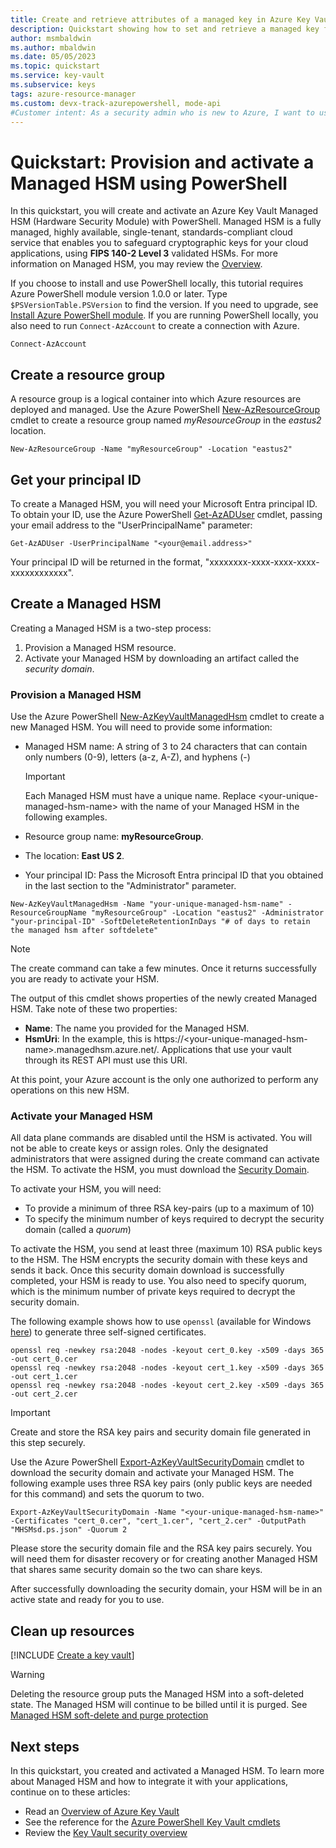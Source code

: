 ```yaml
---
title: Create and retrieve attributes of a managed key in Azure Key Vault – Azure PowerShell
description: Quickstart showing how to set and retrieve a managed key from Azure Key Vault using Azure PowerShell
author: msmbaldwin
ms.author: mbaldwin
ms.date: 05/05/2023
ms.topic: quickstart
ms.service: key-vault
ms.subservice: keys
tags: azure-resource-manager
ms.custom: devx-track-azurepowershell, mode-api
#Customer intent: As a security admin who is new to Azure, I want to use Key Vault to securely store keys and passwords in Azure
---
```

# Quickstart: Provision and activate a Managed HSM using PowerShell

In this quickstart, you will create and activate an Azure Key Vault Managed HSM (Hardware Security Module) with PowerShell. Managed HSM is a fully managed, highly available, single-tenant, standards-compliant cloud service that enables you to safeguard cryptographic keys for your cloud applications, using **FIPS  140-2 Level 3** validated HSMs. For more information on Managed HSM, you may review the [Overview](overview.md). 

If you choose to install and use PowerShell locally, this tutorial requires Azure PowerShell module version 1.0.0 or later. Type `$PSVersionTable.PSVersion` to find the version. If you need to upgrade, see [Install Azure PowerShell module](/powershell/azure/install-azure-powershell). If you are running PowerShell locally, you also need to run `Connect-AzAccount` to create a connection with Azure.

```azurepowershell-interactive
Connect-AzAccount
```

## Create a resource group

A resource group is a logical container into which Azure resources are deployed and managed. Use the Azure PowerShell [New-AzResourceGroup](/powershell/module/az.resources/new-azresourcegroup) cmdlet to create a resource group named *myResourceGroup* in the *eastus2* location. 

```azurepowershell-interactive
New-AzResourceGroup -Name "myResourceGroup" -Location "eastus2"
```

## Get your principal ID

To create a Managed HSM, you will need your Microsoft Entra principal ID.  To obtain your ID, use the Azure PowerShell [Get-AzADUser](/powershell/module/az.resources/get-azaduser) cmdlet, passing your email address to the "UserPrincipalName" parameter:

```azurepowershell-interactive
Get-AzADUser -UserPrincipalName "<your@email.address>"
```

Your principal ID will be returned in the format, "xxxxxxxx-xxxx-xxxx-xxxx-xxxxxxxxxxxx".

## Create a Managed HSM

Creating a Managed HSM is a two-step process:
1. Provision a Managed HSM resource.
2. Activate your Managed HSM by downloading an artifact called the *security domain*.

### Provision a Managed HSM

Use the Azure PowerShell [New-AzKeyVaultManagedHsm](/powershell/module/az.keyvault/new-azkeyvaultmanagedhsm) cmdlet to create a new Managed HSM. You will need to provide some information:

- Managed HSM name: A string of 3 to 24 characters that can contain only numbers (0-9), letters (a-z, A-Z), and hyphens (-)

  > [!Important]
  > Each Managed HSM must have a unique name. Replace \<your-unique-managed-hsm-name\> with the name of your Managed HSM in the following examples.

- Resource group name: **myResourceGroup**.
- The location: **East US 2**.
- Your principal ID: Pass the Microsoft Entra principal ID that you obtained in the last section to the "Administrator" parameter. 

```azurepowershell-interactive
New-AzKeyVaultManagedHsm -Name "your-unique-managed-hsm-name" -ResourceGroupName "myResourceGroup" -Location "eastus2" -Administrator "your-principal-ID" -SoftDeleteRetentionInDays "# of days to retain the managed hsm after softdelete"
```
> [!NOTE]
> The create command can take a few minutes. Once it returns successfully you are ready to activate your HSM.

The output of this cmdlet shows properties of the newly created Managed HSM. Take note of these two properties:

- **Name**: The name you provided for the Managed HSM.
- **HsmUri**: In the example, this is https://&lt;your-unique-managed-hsm-name&gt;.managedhsm.azure.net/. Applications that use your vault through its REST API must use this URI.

At this point, your Azure account is the only one authorized to perform any operations on this new HSM.

### Activate your Managed HSM

All data plane commands are disabled until the HSM is activated. You will not be able to create keys or assign roles. Only the designated administrators that were assigned during the create command can activate the HSM. To activate the HSM, you must download the [Security Domain](security-domain.md).

To activate your HSM, you will need:
- To provide a minimum of three RSA key-pairs (up to a maximum of 10)
- To specify the minimum number of keys required to decrypt the security domain (called a *quorum*)


To activate the HSM, you send at least three (maximum 10) RSA public keys to the HSM. The HSM encrypts the security domain with these keys and sends it back. Once this security domain download is successfully completed, your HSM is ready to use. You also need to specify quorum, which is the minimum number of private keys required to decrypt the security domain.

The following example shows how to use `openssl` (available for Windows [here](https://slproweb.com/products/Win32OpenSSL.html)) to generate three self-signed certificates.

```console
openssl req -newkey rsa:2048 -nodes -keyout cert_0.key -x509 -days 365 -out cert_0.cer
openssl req -newkey rsa:2048 -nodes -keyout cert_1.key -x509 -days 365 -out cert_1.cer
openssl req -newkey rsa:2048 -nodes -keyout cert_2.key -x509 -days 365 -out cert_2.cer
```

> [!IMPORTANT]
> Create and store the RSA key pairs and security domain file generated in this step securely.

Use the Azure PowerShell [Export-AzKeyVaultSecurityDomain](/powershell/module/az.keyvault/export-azkeyvaultsecuritydomain) cmdlet to download the security domain and activate your Managed HSM. The following example uses three RSA key pairs (only public keys are needed for this command) and sets the quorum to two.

```azurepowershell-interactive
Export-AzKeyVaultSecurityDomain -Name "<your-unique-managed-hsm-name>" -Certificates "cert_0.cer", "cert_1.cer", "cert_2.cer" -OutputPath "MHSMsd.ps.json" -Quorum 2
```

Please store the security domain file and the RSA key pairs securely. You will need them for disaster recovery or for creating another Managed HSM that shares same security domain so the two can share keys.

After successfully downloading the security domain, your HSM will be in an active state and ready for you to use.

## Clean up resources

[!INCLUDE [Create a key vault](../../../includes/powershell-rg-delete.md)]

> [!WARNING]
> Deleting the resource group puts the Managed HSM into a soft-deleted state. The Managed HSM will continue to be billed until it is purged. See [Managed HSM soft-delete and purge protection](recovery.md)
## Next steps

In this quickstart, you created and activated a Managed HSM. To learn more about Managed HSM and how to integrate it with your applications, continue on to these articles:

- Read an [Overview of Azure Key Vault](../general/overview.md)
- See the reference for the [Azure PowerShell Key Vault cmdlets](/powershell/module/az.keyvault/)
- Review the [Key Vault security overview](../general/security-features.md)
